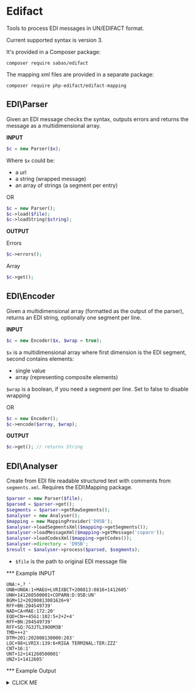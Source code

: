 Edifact
=======

Tools to process EDI messages in UN/EDIFACT format.

Current supported syntax is version 3.

It's provided in a Composer package:

```
composer require sabas/edifact
```

The mapping xml files are provided in a separate package:

```
composer require php-edifact/edifact-mapping
```

EDI\Parser
----------

Given an EDI message checks the syntax, outputs errors and returns the message as a multidimensional array.

**INPUT**

```php
$c = new Parser($x);
```
Where `$x` could be:
* a url
* a string (wrapped message)
* an array of strings (a segment per entry)

OR

 ```php
$c = new Parser();
$c->load($file);
$c->loadString($string);
```

**OUTPUT**

Errors
```php
$c->errors();
```

Array
```php
$c->get();
```

EDI\Encoder
-----------

Given a multidimensional array (formatted as the output of the parser), returns an EDI string, optionally one segment per line.

**INPUT**

```php
$c = new Encoder($x, $wrap = true);
```

`$x` is a multidimensional array where first dimension is the EDI segment, second contains elements:
* single value
* array (representing composite elements)

`$wrap` is a boolean, if you need a segment per line. Set to false to disable wrapping

OR

```php
$c = new Encoder();
$c->encode($array, $wrap);
```

**OUTPUT**

```php
$c->get(); // returns String
```

EDI\Analyser
------------

Create from EDI file readable structured text with comments from `segments.xml`.
Requires the EDI\Mapping package.

```php
$parser = new Parser($file);
$parsed = $parser->get();
$segments = $parser->getRawSegments();
$analyser = new Analyser();
$mapping = new MappingProvider('D95B');
$analyser->loadSegmentsXml($mapping->getSegments());
$analyser->loadMessageXml($mapping->getMessage('coparn'));
$analyser->loadCodesXml($mapping->getCodes());
$analyser->directory = 'D95B';
$result = $analyser->process($parsed, $segments);
```

* `$file` is the path to original EDI message file

*** Example INPUT
```text
UNA:+,? '
UNB+UNOA:1+MAEU+LVRIXBCT+200813:0816+1412605'
UNH+141260500001+COPARN:D:95B:UN'
BGM+12+20200813081626+9'
RFF+BN:204549739'
NAD+CA+MAE:172:20'
EQD+CN++45G1:102:5+2+2+4'
RFF+BN:204549739'
RFF+SQ:7G3JTL39O0M3B'
TMD+++2'
DTM+201:202008130000:203'
LOC+98+LVRIX:139:6+RIGA TERMINAL:TER:ZZZ'
CNT+16:1'
UNT+12+141260500001'
UNZ+1+1412605'
```

*** Example Output

<details><summary>CLICK ME</summary>
```text
UNA:+,? '
UNB - InterchangeHeader
  (To start, identify and specify an interchange)
  [0] UNOA,1
      unb1 - syntaxIdentifier
      Syntax identifier
    [0] UNOA
        id: unb11 - syntaxIdentifier
        Syntax identifier
        type: a
        required: true
        length: 4
    [1] 1
        id: unb12 - syntaxVersionNumber
        Syntax version number
        type: n
        required: true
        length: 1
  [1] MAEU
      unb2 - interchangeSender
      Interchange sender
  [2] LVRIXBCT
      unb3 - interchangeRecipient
      Interchange recipient
  [3] 200813,0816
      unb4 - dateTimePreparation
      Date Time of preparation
    [0] 200813
        id: unb41 - date

        type: n
        required: true
        length: 6
    [1] 0816
        id: unb42 - time

        type: n
        required: true
        length: 4
  [4] 1412605
      unb5 - interchangeControlReference


UNB+UNOA:1+MAEU+LVRIXBCT+200813:0816+1412605'
UNH - messageHeader http://www.unece.org/trade/untdid/d95b/trsd/trsdunh.htm
  (To head, identify and specify a message.)
  [0] 141260500001
      unh1 - messageReferenceNumber

  [1] COPARN,D,95B,UN
      unh2 - messageType

    [0] COPARN
        id: unh21 - messageType

        type: an
        maxlen: 6
        required: true
    [1] D
        id: unh22 - messageVersion

        type: an
        maxlen: 3
        required: true
    [2] 95B
        id: unh23 - messageRelease

        type: an
        maxlen: 3
        required: true
    [3] UN
        id: unh24 - controllingAgency

        type: an
        maxlen: 3
        required: true

UNH+141260500001+COPARN:D:95B:UN'
BGM - beginningOfMessage http://www.unece.org/trade/untdid/d95b/trsd/trsdbgm.htm
  (To indicate the type and function of a message and to transmit the
  identifying number.)
  [0] 12
      C002 - documentmessageName
      Identification of a type of document/message by code or name. Code
      preferred.
  [1] 20200813081626
      1004 - documentmessageNumber
      Reference number assigned to the document/message by the issuer.
  [2] 9
      1225 - messageFunctionCoded
      Code indicating the function of the message.

BGM+12+20200813081626+9'
RFF - reference http://www.unece.org/trade/untdid/d95b/trsd/trsdrff.htm
  (To specify a reference.)
  [0] BN,204549739
      C506 - reference
      Identification of a reference.
    [0] BN - Booking reference number
        id: 1153 - referenceQualifier
        Code giving specific meaning to a reference segment or a reference
        number.
        type: an
        maxlen: 3
        required: true
    [1] 204549739
        id: 1154 - referenceNumber
        Identification number the nature and function of which can be
        qualified by an entry in data element 1153 Reference qualifier.
        type: an
        maxlen: 35

RFF+BN:204549739'
NAD - nameAndAddress http://www.unece.org/trade/untdid/d95b/trsd/trsdnad.htm
  (To specify the name/address and their related function, either by CO82 only
  and/or unstructured by CO58 or structured by CO80 thru 3207. be permitted
  to use the ADR segment and/or the PNA segment.  After the conclusion of the
  Brazil JRT (scheduled for April 1996), this NAD segment shall NO LONGER BE
  PERMITTED FOR USE IN ANY NEW MESSAGES submitted for Status 1 in the
  UN/EDIFACT Directories. This means that either the ADR and/or the PNA
  segments shall be used in place of this NAD segment by the message
  designers. (See Rapporteurs' decision on the proposed ADR & PNA segments
  and the existing NAD segment - Sydney, April 1995).)
  [0] CA
      3035 - partyQualifier
      Code giving specific meaning to a party.
  [1] MAE,172,20
      C082 - partyIdentificationDetails
      Identification of a transaction party by code.
    [0] MAE
        id: 3039 - partyIdIdentification
        Code identifying a party involved in a transaction.
        type: an
        maxlen: 35
        required: true
    [1] 172 - Carrier code
        id: 1131 - codeListQualifier
        Identification of a code list.
        type: an
        maxlen: 3
    [2] 20 - BIC (Bureau International des Containeurs)
        id: 3055 - codeListResponsibleAgencyCoded
        Code identifying the agency responsible for a code list.
        type: an
        maxlen: 3

NAD+CA+MAE:172:20'
EQD - equipmentDetails http://www.unece.org/trade/untdid/d95b/trsd/trsdeqd.htm
  (To identify a unit of equipment.)
  [0] CN
      8053 - equipmentQualifier
      Code identifying type of equipment.
  [1]
      C237 - equipmentIdentification
      Marks (letters and/or numbers) identifying equipment used for transport
      such as a container.
  [2] 45G1,102,5
      C224 - equipmentSizeAndType
      Code and/or name identifying size and type of equipment used in
      transport. Code preferred.
    [0] 45G1
        id: 8155 - equipmentSizeAndTypeIdentification
        Coded description of the size and type of equipment e.g. unit load
        device.
        type: an
        maxlen: 10
    [1] 102 - Size and type
        id: 1131 - codeListQualifier
        Identification of a code list.
        type: an
        maxlen: 3
    [2] 5 - ISO (International Organization for Standardization)
        id: 3055 - codeListResponsibleAgencyCoded
        Code identifying the agency responsible for a code list.
        type: an
        maxlen: 3
  [3] 2
      8077 - equipmentSupplierCoded
      To indicate the party that is the supplier of the equipment.
  [4] 2
      8249 - equipmentStatusCoded
      Indication of the action related to the equipment.
  [5] 4
      8169 - fullemptyIndicatorCoded
      To indicate the extent to which the equipment is full or empty.

EQD+CN++45G1:102:5+2+2+4'
RFF - reference http://www.unece.org/trade/untdid/d95b/trsd/trsdrff.htm
  (To specify a reference.)
  [0] BN,204549739
      C506 - reference
      Identification of a reference.
    [0] BN - Booking reference number
        id: 1153 - referenceQualifier
        Code giving specific meaning to a reference segment or a reference
        number.
        type: an
        maxlen: 3
        required: true
    [1] 204549739
        id: 1154 - referenceNumber
        Identification number the nature and function of which can be
        qualified by an entry in data element 1153 Reference qualifier.
        type: an
        maxlen: 35

RFF+BN:204549739'
RFF - reference http://www.unece.org/trade/untdid/d95b/trsd/trsdrff.htm
  (To specify a reference.)
  [0] SQ,7G3JTL39O0M3B
      C506 - reference
      Identification of a reference.
    [0] SQ - Container sequence number
        id: 1153 - referenceQualifier
        Code giving specific meaning to a reference segment or a reference
        number.
        type: an
        maxlen: 3
        required: true
    [1] 7G3JTL39O0M3B
        id: 1154 - referenceNumber
        Identification number the nature and function of which can be
        qualified by an entry in data element 1153 Reference qualifier.
        type: an
        maxlen: 35

RFF+SQ:7G3JTL39O0M3B'
TMD - transportMovementDetails http://www.unece.org/trade/untdid/d95b/trsd/trsdtmd.htm
  (To specify transport movement details for a goods item or equipment.)
  [0]
      C219 - movementType
      Description of type of service for movement of cargo.
  [1]
      8332 - equipmentPlan
      Description indicating equipment plan, e.g. FCL or LCL.
  [2] 2
      8341 - haulageArrangementsCoded
      Specification of the type of equipment haulage arrangements.

TMD+++2'
DTM - datetimeperiod http://www.unece.org/trade/untdid/d95b/trsd/trsddtm.htm
  (To specify date, and/or time, or period.)
  [0] 201,202008130000,203
      C507 - datetimeperiod
      Date and/or time, or period relevant to the specified date/time/period
      type.
    [0] 201 - Pick-up date/time of equipment
        id: 2005 - datetimeperiodQualifier
        Code giving specific meaning to a date, time or period.
        type: an
        maxlen: 3
        required: true
    [1] 202008130000
        id: 2380 - datetimeperiod
        The value of a date, a date and time, a time or of a period in a
        specified representation.
        type: an
        maxlen: 35
    [2] 203 - CCYYMMDDHHMM
        id: 2379 - datetimeperiodFormatQualifier
        Specification of the representation of a date, a date and time or of
        a period.
        type: an
        maxlen: 3

DTM+201:202008130000:203'
LOC - placelocationIdentification http://www.unece.org/trade/untdid/d95b/trsd/trsdloc.htm
  (To identify a country/place/location/related location one/related location
  two.)
  [0] 98
      3227 - placelocationQualifier
      Code identifying the function of a location.
  [1] LVRIX,139,6
      C517 - locationIdentification
      Identification of a location by code or name.
    [0] LVRIX
        id: 3225 - placelocationIdentification
        Identification of the name of place/location, other than 3164 City
        name.
        type: an
        maxlen: 25
    [1] 139 - Port
        id: 1131 - codeListQualifier
        Identification of a code list.
        type: an
        maxlen: 3
    [2] 6 - UN/ECE (United Nations - Economic Commission for Europe)
        id: 3055 - codeListResponsibleAgencyCoded
        Code identifying the agency responsible for a code list.
        type: an
        maxlen: 3
  [2] RIGA TERMINAL,TER,ZZZ
      C519 - relatedLocationOneIdentification
      Identification the first related location by code or name.
    [0] RIGA TERMINAL
        id: 3223 - relatedPlacelocationOneIdentification
        Specification of the first related place/location by code.
        type: an
        maxlen: 25
    [1] TER
        id: 1131 - codeListQualifier
        Identification of a code list.
        type: an
        maxlen: 3
    [2] ZZZ - Mutually defined
        id: 3055 - codeListResponsibleAgencyCoded
        Code identifying the agency responsible for a code list.
        type: an
        maxlen: 3

LOC+98+LVRIX:139:6+RIGA TERMINAL:TER:ZZZ'
CNT - controlTotal http://www.unece.org/trade/untdid/d95b/trsd/trsdcnt.htm
  (To provide control total.)
  [0] 16,1
      C270 - control
      Control total for checking integrity of a message or part of a message.
    [0] 16 - Total number of equipment
        id: 6069 - controlQualifier
        Determines the source data elements in the message which forms the
        basis for 6066 Control value.
        type: an
        maxlen: 3
        required: true
    [1] 1
        id: 6066 - controlValue
        Value obtained from summing the values specified by the Control
        Qualifier throughout the message (Hash total).
        type: n
        maxlen: 18
        required: true

CNT+16:1'
UNT - MessageTrailer http://www.unece.org/trade/untdid/d95b/trsd/trsdunt.htm
  (MessageTrailer)
  [0] 12
      9900 - segmentsNumber
      segmentsNumber
  [1] 141260500001
      9901 - msgRefNumber
      msgRefNumber

UNT+12+141260500001'
UNZ - InterchangeTrailer http://www.unece.org/trade/untdid/d95b/trsd/trsdunz.htm
  (InterchangeTrailer)
  [0] 1
      9902 - interchangeControlCount
      interchangeControlCount
  [1] 1412605
      9903 - interchangeControlRef
      interchangeControlRef
```
</details>

EDI\Reader
----------

Read from EDI file requested segment element values.

**INPUT**

```php
$r = new EDI\Reader($x);
$sender = $r->readEdiDataValue('UNB', 2);
$Dt = $r->readUNBDateTimeOfPreperation();

```
Where X could be:
* a url
* a string (wrapped message)
* an array of strings (a segment per entry)

OR

```php
$c = new EDI\Parser($x);
$r = new EDI\Reader();
$r->setParsedFile($c->get());
$sender = $r->readEdiDataValue('UNB', 2);
$Dt = $r->readUNBDateTimeOfPreperation();
```

**OUTPUT**

Errors
```php
$c->errors();
```

Array
```php
$c->get();
```

EDI\Interpreter
---------------

Organizes the data parsed by EDI/Parser using the xml description of the message and the xml segments.

**INPUT**

```php
$p = new EDI\Parser($edifile);
$edi = $p->get();

$mapping = new EDI\Mapping\MappingProvider('D95B');

$analyser = new EDI\Analyser();
$segs = $analyser->loadSegmentsXml($mapping->getSegments());
$svc = $analyser->loadSegmentsXml($mapping->getServiceSegments(3));

$interpreter = new EDI\Interpreter($mapping->getMessage('CODECO'), $segs, $svc);
$prep = $interpreter->prepare($edi);
```

**OUTPUT**

Json
```php
$interpreter->getJson()
```

Json for interchange service segments (UNB / UNZ)
```php
$interpreter->getJsonServiceSegments()
```

Errors (per message)
```php
$interpreter->getErrors()
```

Example
-------

**Edifact**

`DTM+7:201309200717:203'`

**Array**

```php
['DTM',['7','201309200717','203']]
```

Testing
-------

The package should be required with composer, alongside `edifact-mapping`. The tests then can be run simply with phpunit in the root of the package with:

```
composer exec phpunit
```

Encoding sets
-------------

We sanitize the characters in an edifact file according to its encoding set. Currently we only sanitize `UNOA`, `UNOB` and `UNOC` encodings.

- https://blog.sandro-pereira.com/2009/08/15/edifact-encoding-edi-character-set-support/
- https://www.compart.com/fr/unicode/charsets/ISO_646.irv:1983
- https://www.compart.com/fr/unicode/charsets/ISO_8859-1:1987
